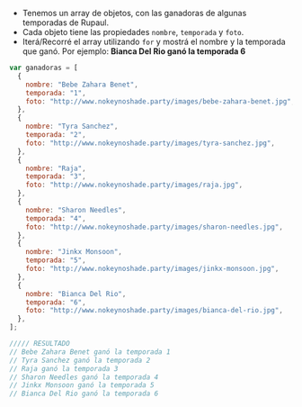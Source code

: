 - Tenemos un array de objetos, con las ganadoras de algunas temporadas de Rupaul.
- Cada objeto tiene las propiedades `nombre`, `temporada` y `foto`.
- Iterá/Recorré el array utilizando `for` y mostrá el nombre y la temporada que ganó. Por ejemplo: **Bianca Del Rio ganó la temporada 6**

```js
var ganadoras = [
  {
    nombre: "Bebe Zahara Benet",
    temporada: "1",
    foto: "http://www.nokeynoshade.party/images/bebe-zahara-benet.jpg",
  },
  {
    nombre: "Tyra Sanchez",
    temporada: "2",
    foto: "http://www.nokeynoshade.party/images/tyra-sanchez.jpg",
  },
  {
    nombre: "Raja",
    temporada: "3",
    foto: "http://www.nokeynoshade.party/images/raja.jpg",
  },
  {
    nombre: "Sharon Needles",
    temporada: "4",
    foto: "http://www.nokeynoshade.party/images/sharon-needles.jpg",
  },
  {
    nombre: "Jinkx Monsoon",
    temporada: "5",
    foto: "http://www.nokeynoshade.party/images/jinkx-monsoon.jpg",
  },
  {
    nombre: "Bianca Del Rio",
    temporada: "6",
    foto: "http://www.nokeynoshade.party/images/bianca-del-rio.jpg",
  },
];

///// RESULTADO
// Bebe Zahara Benet ganó la temporada 1
// Tyra Sanchez ganó la temporada 2
// Raja ganó la temporada 3
// Sharon Needles ganó la temporada 4
// Jinkx Monsoon ganó la temporada 5
// Bianca Del Rio ganó la temporada 6
```
